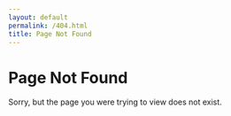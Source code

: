 ```yaml
---
layout: default
permalink: /404.html
title: Page Not Found
---
```


<div class="flex flex-col items-center justify-center h-screen w-screen">
  <h1 class="text-7xl mb-6 custom-style">Page Not Found</h1>
  <p class="text-2xl text-gray-400">Sorry, but the page you were trying to view does not exist.</p>
</div>

